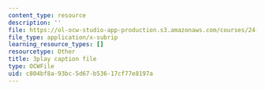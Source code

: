 ```yaml
---
content_type: resource
description: ''
file: https://ol-ocw-studio-app-production.s3.amazonaws.com/courses/24-908-creole-language-and-caribbean-identities-spring-2017/c804bf8a93bc5d67b53617cf77e8197a_62YvNUyOM.vtt
file_type: application/x-subrip
learning_resource_types: []
resourcetype: Other
title: 3play caption file
type: OCWFile
uid: c804bf8a-93bc-5d67-b536-17cf77e8197a
---
```

